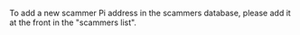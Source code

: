 To add a new scammer Pi address in the scammers database, please add it at the front in the "scammers list". 
